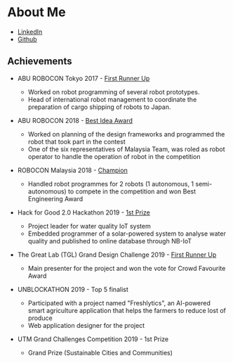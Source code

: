 
# About Me

- [LinkedIn](http://www.linkedin.com/in/pinloonlee)
- [Github](https://github.com/pllee4)
  
## Achievements

- ABU ROBOCON Tokyo 2017 - [First Runner Up](https://www.youtube.com/watch?v=u5b37wgaGD8)
    - Worked on robot programming of several robot prototypes.
    - Head of international robot management to coordinate the preparation of cargo shipping of robots to Japan.

- ABU ROBOCON 2018 - [Best Idea Award](https://www.youtube.com/watch?v=bN3NCOuwKUw&list=UU9fYb6SvcRHXnNiv25Qba9A&index=21)

    - Worked on planning of the design frameworks and programmed the robot that took part in the contest
    - One of the six representatives of Malaysia Team, was roled as robot operator to handle the operation of robot in the competition

- ROBOCON Malaysia 2018 - [Champion](https://www.facebook.com/RoboconMalaysia/videos/finals-robocon-malaysia-2018-utm-a-s-utm-b/164200287560567/)
    - Handled robot programmes for 2 robots (1 autonomous, 1 semi-autonomous) to compete in the competition and won Best Engineering Award

- Hack for Good 2.0 Hackathon 2019 - [1st Prize](https://www.nst.com.my/education/2019/06/499309/finding-water-quality-solutions-hackathon)
  - Project leader for water quality IoT system
  - Embedded programmer of a solar-powered system to analyse water quality and
published to online database through NB-IoT

- The Great Lab (TGL) Grand Design Challenge 2019 - [First Runner Up](https://news.utm.my/2019/12/utm-won-1st-and-2nd-place-in-the-great-lab-tgl-grand-design-challenge-2019/)
  - Main presenter for the project and won the vote for Crowd Favourite Award 
  
- UNBLOCKATHON 2019 - Top 5 finalist
    - Participated with a project named "Freshlytics", an AI-powered smart agriculture application that helps the farmers to reduce lost of produce
    - Web application designer for the project

- UTM Grand Challenges Competition 2019 - 1st Prize
    - Grand Prize (Sustainable Cities and Communities)